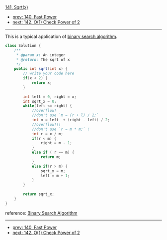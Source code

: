 [141. Sqrt(x)](http://www.lintcode.com/problem/sqrtx)

- [prev: 140. Fast Power](140-fast-power.md)
- [next: 142. O(1) Check Power of 2](142-o1-check-power-of-2.md)

---

This is a typical application of [binary search algorithm](https://en.wikipedia.org/wiki/Binary_search_algorithm).

```java
class Solution {
    /**
     * @param x: An integer
     * @return: The sqrt of x
     */
    public int sqrt(int x) {
        // write your code here
        if(x < 2) {
            return x;
        }
        
        int left = 0, right = x;
        int sqrt_x = 0;
        while(left <= right) {
            //overflow!
            //don't use `m = (r + l) / 2;`
            int m = left  + (right - left) / 2;
            //overflow!!!
            //don't use `r = m * m;` !
            int r = x / m;
            if(r < m) {
                right = m - 1;
            } 
            else if ( r == m) {
                return m;
            } 
            else if(r > m) {
                sqrt_x = m;
                left = m + 1;
            }
        }
        
        return sqrt_x;
    }
}
```

reference: [Binary Search Algorithm](https://en.wikipedia.org/wiki/Binary_search_algorithm)

---

- [prev: 140. Fast Power](140-fast-power.md)
- [next: 142. O(1) Check Power of 2](142-o1-check-power-of-2.md)
